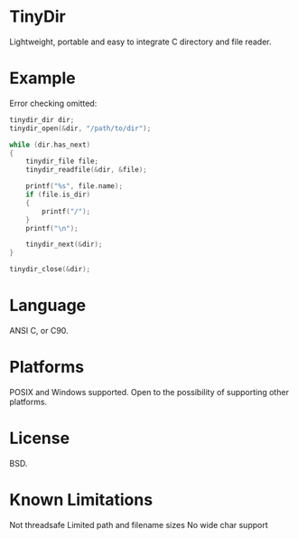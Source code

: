 TinyDir
=======

Lightweight, portable and easy to integrate C directory and file reader.

Example
=======

Error checking omitted:

```C
tinydir_dir dir;
tinydir_open(&dir, "/path/to/dir");

while (dir.has_next)
{
	tinydir_file file;
	tinydir_readfile(&dir, &file);

	printf("%s", file.name);
	if (file.is_dir)
	{
		printf("/");
	}
	printf("\n");

	tinydir_next(&dir);
}

tinydir_close(&dir);
```

Language
========

ANSI C, or C90.

Platforms
=========

POSIX and Windows supported. Open to the possibility of supporting other platforms.

License
=======

BSD.

Known Limitations
=================

Not threadsafe
Limited path and filename sizes
No wide char support
